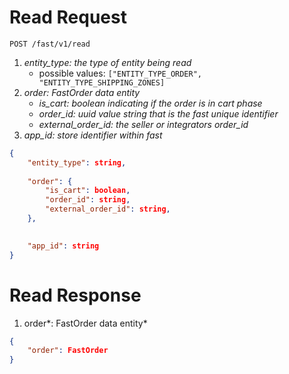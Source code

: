# Read Request

`POST /fast/v1/read`

1. *entity_type: the type of entity being read*
    - possible values: `["ENTITY_TYPE_ORDER", "ENTITY_TYPE_SHIPPING_ZONES]`
2. *order: FastOrder data entity*
    - *is_cart: boolean indicating if the order is in cart phase*
    - *order_id: uuid value string that is the fast unique identifier*
    - *external_order_id: the seller or integrators order_id*
3. *app_id: store identifier within fast*

```json
{
	"entity_type": string,
	
	"order": {
		"is_cart": boolean,		
		"order_id": string,
		"external_order_id": string,
	},
	

	"app_id": string
}
```

# Read Response

1. order*: FastOrder data entity*

```json
{
	"order": FastOrder
}
```
